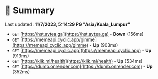 # 📖 Summary
Last updated: **11/7/2023, 5:14:29 PG "Asia/Kuala_Lumpur"**

- `GET` [https://hst.aytea.ga](https://hst.aytea.ga) - **Down** (156ms)
- `GET` [https://memeapi.cyclic.app/gimme](https://memeapi.cyclic.app/gimme) - **Up** (903ms)
- `GET` [https://memeapi.cyclic.app](https://memeapi.cyclic.app) - **Up** (913ms)
- `GET` [https://klik.ml/health](https://klik.ml/health) - **Up** (534ms)
- `GET` [https://dumb.onrender.com](https://dumb.onrender.com) - **Up** (352ms)
